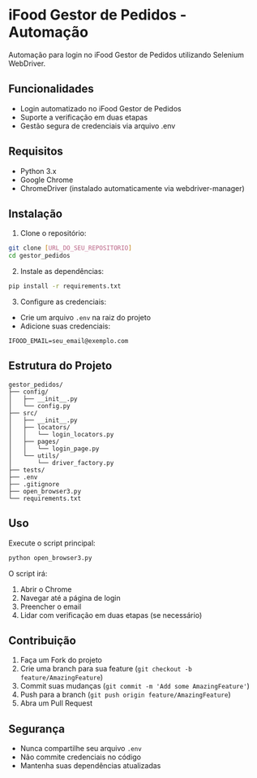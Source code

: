 # iFood Gestor de Pedidos - Automação

Automação para login no iFood Gestor de Pedidos utilizando Selenium WebDriver.

## Funcionalidades

- Login automatizado no iFood Gestor de Pedidos
- Suporte a verificação em duas etapas
- Gestão segura de credenciais via arquivo .env

## Requisitos

- Python 3.x
- Google Chrome
- ChromeDriver (instalado automaticamente via webdriver-manager)

## Instalação

1. Clone o repositório:
```bash
git clone [URL_DO_SEU_REPOSITORIO]
cd gestor_pedidos
```

2. Instale as dependências:
```bash
pip install -r requirements.txt
```

3. Configure as credenciais:
- Crie um arquivo `.env` na raiz do projeto
- Adicione suas credenciais:
```
IFOOD_EMAIL=seu_email@exemplo.com
```

## Estrutura do Projeto

```
gestor_pedidos/
├── config/
│   ├── __init__.py
│   └── config.py
├── src/
│   ├── __init__.py
│   ├── locators/
│   │   └── login_locators.py
│   ├── pages/
│   │   └── login_page.py
│   └── utils/
│       └── driver_factory.py
├── tests/
├── .env
├── .gitignore
├── open_browser3.py
└── requirements.txt
```

## Uso

Execute o script principal:
```bash
python open_browser3.py
```

O script irá:
1. Abrir o Chrome
2. Navegar até a página de login
3. Preencher o email
4. Lidar com verificação em duas etapas (se necessário)

## Contribuição

1. Faça um Fork do projeto
2. Crie uma branch para sua feature (`git checkout -b feature/AmazingFeature`)
3. Commit suas mudanças (`git commit -m 'Add some AmazingFeature'`)
4. Push para a branch (`git push origin feature/AmazingFeature`)
5. Abra um Pull Request

## Segurança

- Nunca compartilhe seu arquivo `.env`
- Não commite credenciais no código
- Mantenha suas dependências atualizadas
